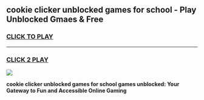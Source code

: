 
## cookie clicker unblocked games for school - Play Unblocked Gmaes & Free
<h3>
<a href="https://news.freeplayer.one?title=cookie_clicker_unblocked_games_for_school&ref=16F">CLICK TO PLAY</a></h3>
<hr>

<h3>
<a href="https://news.freeplayer.one?title=cookie_clicker_unblocked_games_for_school&ref=16F">CLICK 2 PLAY</a>
  
</h3>

<a href="https://news.freeplayer.one?title=cookie_clicker_unblocked_games_for_school&ref=16F/"><img src="https://clearcache.store/games.png"></a>


**cookie clicker unblocked games for school games unblocked: Your Gateway to Fun and Accessible Online Gaming**
